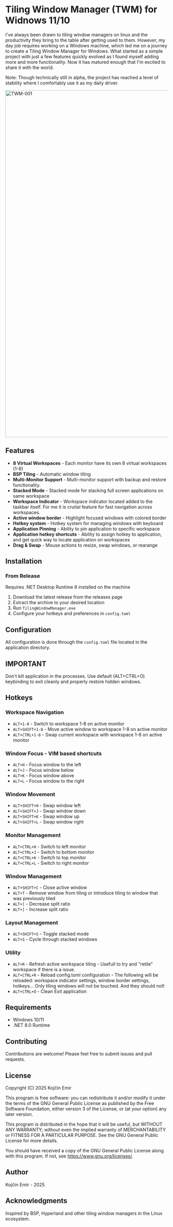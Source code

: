 # Tiling Window Manager (TWM) for Widnows 11/10

I've always been drawn to tiling window managers on linux and the productivity they bring to the table after getting used to them. However, my day job requires working on a Windows machine, which led me on a journey to create a Tiling Window Manager for Windows. What started as a simple project with just a few features quickly evolved as I found myself adding more and more functionality. Now it has matured enough that I'm excited to share it with the world.

Note: Though technically still in alpha, the project has reached a level of stability where I comfortably use it as my daily driver.

<img width="1919" height="1079" alt="TWM-001" src="https://github.com/user-attachments/assets/73bb614b-784e-446f-a1a8-aab32932328c" />

## Features

- **8 Virtual Workspaces** - Each monitor have its own 8 virtual workspaces (1-8)
- **BSP Tiling** - Automatic window tiling
- **Multi-Monitor Support** - Multi-monitor support with backup and restore functionality.
- **Stacked Mode** - Stacked mode for stacking full screen applications on same workspace
- **Workspace Indicator** - Workspace indicator located added to the taskbar itself. For me it is crutial feature for fast navigation across workspaces.
- **Active window border** - Highlight focused windows with colored border
- **Hotkey system** -  Hotkey system for managing windows with keyboard
- **Application Pinning** - Ability to pin application to specific workspace
- **Application hotkey shortcuts** - Ability to assign hotkey to application, and get quick way to locate application on workspaces
- **Drag & Swap** - Mouse actions to resize, swap windows, or rearange 

## Installation

### From Release

Requires .NET Desktop Runtime 8 installed on the machine

1. Download the latest release from the releases page
2. Extract the archive to your desired location
3. Run `TilingWindowManager.exe`
4. Configure your hotkeys and preferences in `config.toml`

## Configuration

All configuration is done through the `config.toml` file located in the application directory.

## IMPORTANT
Don't kill application in the processes. Use default (ALT+CTRL+O) keybinding to exit cleanly and properly restore hidden windows.

## Hotkeys

### Workspace Navigation
- `ALT+1-8` - Switch to workspace 1-8 on active monitor
- `ALT+SHIFT+1-8` - Move active window to workspace 1-8 on active monitor
- `ALT+CTRL+1-8` - Swap current workspace with workspace 1-8 on active monitor

### Window Focus - VIM based shortcuts
- `ALT+H` - Focus window to the left
- `ALT+J` - Focus window below
- `ALT+K` - Focus window above
- `ALT+L` - Focus window to the right

### Window Movement
- `ALT+SHIFT+H` - Swap window left
- `ALT+SHIFT+J` - Swap window down
- `ALT+SHIFT+K` - Swap window up
- `ALT+SHIFT+L` - Swap window right

### Monitor Management
- `ALT+CTRL+H` - Switch to left monitor
- `ALT+CTRL+J` - Switch to bottom monitor
- `ALT+CTRL+K` - Switch to top monitor
- `ALT+CTRL+L` - Switch to right monitor

### Window Management
- `ALT+SHIFT+C` - Close active window
- `ALT+T` - Remove window from tiling or introduce tiling to window that was previously tiled
- `ALT+[` - Decrease split ratio
- `ALT+]` - Increase split ratio

### Layout Management
- `ALT+SHIFT+S` - Toggle stacked mode
- `ALT+S` - Cycle through stacked windows

### Utility
- `ALT+R` - Refresh active workspace tiling - Usefull to try and "retile" workspace if there is a issue.
- `ALT+CTRL+R` - Reload config.toml configuration - The following will be reloaded: workspace indicator settings, window border settings, hotkeys... Only tiling windows will not be touched. And they should not! 
- `ALT+CTRL+O` - Clean Exit application 

## Requirements

- Windows 10/11
- .NET 8.0 Runtime

## Contributing

Contributions are welcome! Please feel free to submit issues and pull requests.

## License

Copyright (C) 2025 Kojčin Emir

This program is free software: you can redistribute it and/or modify
it under the terms of the GNU General Public License as published by
the Free Software Foundation, either version 3 of the License, or
(at your option) any later version.

This program is distributed in the hope that it will be useful,
but WITHOUT ANY WARRANTY; without even the implied warranty of
MERCHANTABILITY or FITNESS FOR A PARTICULAR PURPOSE. See the
GNU General Public License for more details.

You should have received a copy of the GNU General Public License
along with this program. If not, see <https://www.gnu.org/licenses/>.

## Author

Kojčin Emir - 2025

## Acknowledgments

Inspired by BSP, Hyperland and other tiling window managers in the Linux ecosystem.

